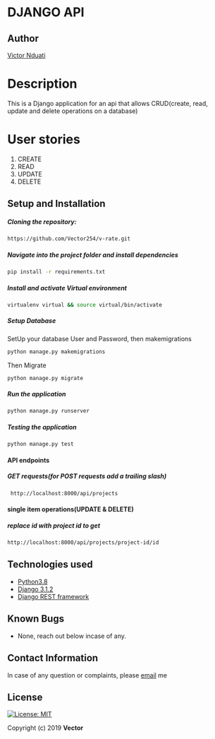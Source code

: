 # DJANGO API
## Author  
  
[Victor Nduati](https://github.com/Vector254)  
  
# Description  
This is a Django application for an api that allows CRUD(create, read, update and delete operations on a database)

# User stories
1. CREATE
2. READ
3. UPDATE
4. DELETE 

  
   
  
## Setup and Installation  
   
##### Cloning the repository:  
 ```bash
 https://github.com/Vector254/v-rate.git
```
##### Navigate into the project folder and install dependencies  
 ```bash 
 pip install -r requirements.txt 
```
##### Install and activate Virtual environment
 ```bash 
 virtualenv virtual && source virtual/bin/activate  
```  

 ##### Setup Database  
  SetUp your database User and Password, then makemigrations 
 ```bash 
 python manage.py makemigrations 
 ``` 
 Then Migrate  
 ```bash 
 python manage.py migrate 
```
##### Run the application  
 ```bash 
 python manage.py runserver 
``` 

##### Testing the application  
 ```bash 
 python manage.py test 
```
#### API endpoints
##### GET requests(for POST requests add a trailing slash)
```bash
 http://localhost:8000/api/projects
```
#### single item operations(UPDATE & DELETE)
##### replace id with project id to get
```bash
http://localhost:8000/api/projects/project-id/id
```

 
  
  
## Technologies used  
  
* [Python3.8](https://www.python.org/)  
* [Django 3.1.2](https://www.djangoproject.com/download/)  
* [Django REST framework](https://www.django-rest-framework.org/)  
  
  
## Known Bugs  
* None, reach out below incase of any.
  
## Contact Information   
In case of any question or complaints, please [email](ochrist7@gmail.com) me
  
## License 

[![License: MIT](https://img.shields.io/badge/License-MIT-yellow.svg)](https://opensource.org/licenses/MIT)
 
 Copyright (c) 2019 **Vector**